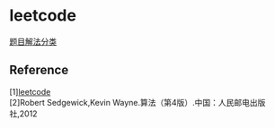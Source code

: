# leetcode

[题目解法分类](category.md)





## Reference

[1][leetcode](https://leetcode-cn.com/)  
[2]Robert Sedgewick,Kevin Wayne.算法（第4版）.中国：人民邮电出版社,2012

